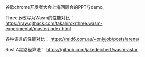 谷歌chrome开发者大会上海回顾会的PPT与demo。

Three.js改写为Wasm的性能对比：
https://raw.githack.com/takahirox/three.wasm-experimental/master/index.html

各种语言的性能对比：
https://raid6.com.au/~onlyjob/posts/arena/

Rust A星路径算法：
https://github.com/jakedeichert/wasm-astar